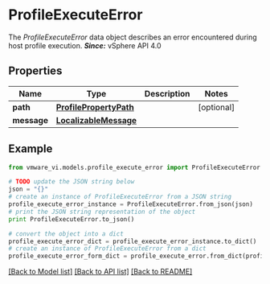 # ProfileExecuteError

The *ProfileExecuteError* data object describes an error encountered during host profile execution.  ***Since:*** vSphere API 4.0 

## Properties
Name | Type | Description | Notes
------------ | ------------- | ------------- | -------------
**path** | [**ProfilePropertyPath**](ProfilePropertyPath.md) |  | [optional] 
**message** | [**LocalizableMessage**](LocalizableMessage.md) |  | 

## Example

```python
from vmware_vi.models.profile_execute_error import ProfileExecuteError

# TODO update the JSON string below
json = "{}"
# create an instance of ProfileExecuteError from a JSON string
profile_execute_error_instance = ProfileExecuteError.from_json(json)
# print the JSON string representation of the object
print ProfileExecuteError.to_json()

# convert the object into a dict
profile_execute_error_dict = profile_execute_error_instance.to_dict()
# create an instance of ProfileExecuteError from a dict
profile_execute_error_form_dict = profile_execute_error.from_dict(profile_execute_error_dict)
```
[[Back to Model list]](../README.md#documentation-for-models) [[Back to API list]](../README.md#documentation-for-api-endpoints) [[Back to README]](../README.md)


